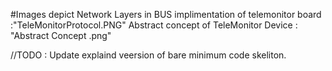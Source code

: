 #Images depict
Network Layers in BUS implimentation of telemonitor board :"TeleMonitorProtocol.PNG"
Abstract concept of TeleMonitor Device : "Abstract Concept .png"

//TODO : Update explaind veersion of bare  minimum code skeliton. 